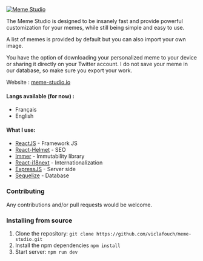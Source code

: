 [![Meme Studio](https://github.com/viclafouch/meme-studio/blob/master/meme-studio.gif)](https://www.meme-studio.io)


The Meme Studio is designed to be insanely fast and provide powerful customization for your memes, while still being simple and easy to use.

A list of memes is provided by default but you can also import your own image.

You have the option of downloading your personalized meme to your device or sharing it directly on your Twitter account. I do not save your meme in our database, so make sure you export your work.

Website : [meme-studio.io](https://www.meme-studio.io)

#### Langs available (for now) :

- Français
- English

#### What I use:

- [ReactJS](https://github.com/facebook/react) - Framework JS
- [React-Helmet](https://github.com/nfl/react-helmet) - SEO
- [Immer](https://immerjs.github.io/immer/docs/introduction) - Immutability library
- [React-i18next](https://github.com/i18next/react-i18next) - Internationalization
- [ExpressJS](https://expressjs.com) - Server side
- [Sequelize](https://sequelize.org) - Database

### Contributing

Any contributions and/or pull requests would be welcome.

### Installing from source

1. Clone the repository: `git clone https://github.com/viclafouch/meme-studio.git`
2. Install the npm dependencies `npm install`
3. Start server: `npm run dev`
